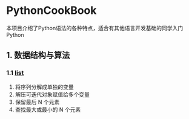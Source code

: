 # PythonCookBook

本项目介绍了Python语法的各种特点，适合有其他语言开发基础的同学入门Python

## 1. 数据结构与算法
### 1.1 [list](https://github.com/jason-wang1/PythonCookBook/blob/master/1_datastructures_algorithms/1_list.ipynb)
1. 将序列分解成单独的变量
2. 解压可迭代对象赋值给多个变量
3. 保留最后 N 个元素
4. 查找最大或最小的 N 个元素
